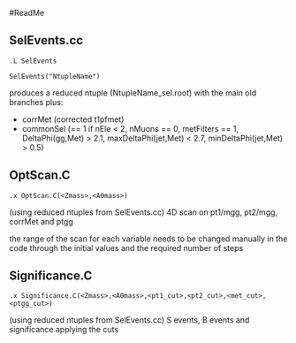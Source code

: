 #ReadMe

## SelEvents.cc

`.L SelEvents`

`SelEvents("NtupleName")`

produces a reduced ntuple (NtupleName_sel.root) with the main old branches plus:
* corrMet (corrected t1pfmet)
* commonSel (== 1 if nEle < 2, nMuons == 0, metFilters == 1, DeltaPhi(gg,Met) > 2.1, maxDeltaPhi(jet,Met) < 2.7, minDeltaPhi(jet,Met) > 0.5)


## OptScan.C
`.x OptScan.C(<Zmass>,<A0mass>)`

(using reduced ntuples from SelEvents.cc)
4D scan on pt1/mgg, pt2/mgg, corrMet and ptgg

the range of the scan for each variable needs to be changed manually in the code through the initial values and the required number of steps 


## Significance.C
`.x Significance.C(<Zmass>,<A0mass>,<pt1_cut>,<pt2_cut>,<met_cut>,<ptgg_cut>)`

(using reduced ntuples from SelEvents.cc)
S events, B events and significance applying the cuts


